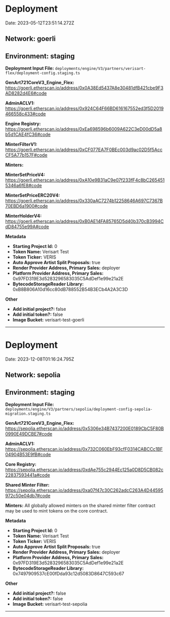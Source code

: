 # Deployment

Date: 2023-05-12T23:51:14.272Z

## **Network:** goerli

## **Environment:** staging

**Deployment Input File:** `deployments/engine/V3/partners/verisart-flex/deployment-config.staging.ts`

**GenArt721CoreV3_Engine_Flex:** https://goerli.etherscan.io/address/0x0A38Ed5437A8e30481dfB421cbe9F3AD8282d4E6#code

**AdminACLV1:** https://goerli.etherscan.io/address/0x924C64F66BD616167552ed3f5D2019466558c433#code

**Engine Registry:** https://goerli.etherscan.io/address/0xEa698596b6009A622C3eD00dD5a8b5d1CAE4fC36#code

**MinterFilterV1:** https://goerli.etherscan.io/address/0xCF077EA7F0BEc003d9ac02D5f5AccCF5A77b157F#code

**Minters:**

**MinterSetPriceV4:** https://goerli.etherscan.io/address/0xA10e9B31aC9e07f233fF4c8bC2654515346a6fE8#code

**MinterSetPriceERC20V4:** https://goerli.etherscan.io/address/0x330aAC7274b12258646A697C7367B70EBD6a1900#code

**MinterHolderV4:** https://goerli.etherscan.io/address/0xB0AE14FA85765D5d40b370cB3994CdD84755e99A#code

**Metadata**

- **Starting Project Id:** 0
- **Token Name:** Verisart Test
- **Token Ticker:** VERIS
- **Auto Approve Artist Split Proposals:** true
- **Render Provider Address, Primary Sales:** deployer
- **Platform Provider Address, Primary Sales:** 0x97FD319E3d5283296583035C5AdDef1e99e21a2E
- **BytecodeStorageReader Library:** 0xB8B806A10d16cc80dB788552B54B3ECb4A2A3C3D

**Other**

- **Add initial project?:** false
- **Add initial token?:** false
- **Image Bucket:** verisart-test-goerli

---

# Deployment

Date: 2023-12-08T01:16:24.795Z

## **Network:** sepolia

## **Environment:** staging

**Deployment Input File:** `deployments/engine/V3/partners/sepolia/deployment-config-sepolia-migration.staging.ts`

**GenArt721CoreV3_Engine_Flex:** https://sepolia.etherscan.io/address/0x5306e34B7437200E0189CbC5F80B0990E49DCBE7#code

**AdminACLV1:** https://sepolia.etherscan.io/address/0x732C060EbF93cfF0314CABCCc1BF04904B53E9fB#code

**Core Registry:** https://sepolia.etherscan.io/address/0xdAe755c2944Ec125a0D8D5CB082c22837593441a#code

**Shared Minter Filter:** https://sepolia.etherscan.io/address/0xa07f47c30C262adcC263A4D44595972c50e04db7#code

**Minters:** All globally allowed minters on the shared minter filter contract may be used to mint tokens on the core contract.

**Metadata**

- **Starting Project Id:** 0
- **Token Name:** Verisart Test
- **Token Ticker:** VERIS
- **Auto Approve Artist Split Proposals:** true
- **Render Provider Address, Primary Sales:** deployer
- **Platform Provider Address, Primary Sales:** 0x97FD319E3d5283296583035C5AdDef1e99e21a2E
- **BytecodeStorageReader Library:** 0x7497909537cE00fDda93c12d5083D8647C593c67

**Other**

- **Add initial project?:** false
- **Add initial token?:** false
- **Image Bucket:** verisart-test-sepolia

---
